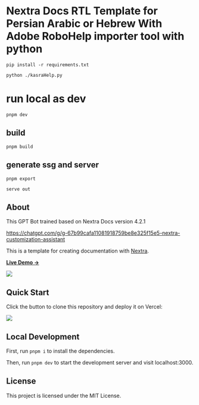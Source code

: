 # Nextra Docs RTL Template for Persian Arabic or Hebrew With Adobe RoboHelp importer tool with python

   ```pip install -r requirements.txt```

   ```python ./kasraHelp.py```

# run local as dev

   ```pnpm dev```

## build

   ```pnpm build```

## generate ssg and server

   ```pnpm export```
   
   ```serve out```


## About

This GPT Bot trained based on Nextra Docs version 4.2.1 

https://chatgpt.com/g/g-67b99cafa11081918759be8e325f15e5-nextra-customization-assistant

This is a template for creating documentation with [Nextra](https://nextra.site).

[**Live Demo →**](https://nextra-docs-template.vercel.app)

[![](https://raw.githubusercontent.com/saber13812002/quran-bot-docs/refs/heads/master/public/assets/img/screencapture-localhost-3000-2025-02-22-10_32_50.png)](https://nextra-docs-template.vercel.app)

## Quick Start

Click the button to clone this repository and deploy it on Vercel:

[![](https://vercel.com/button)](https://vercel.com/new/clone?s=https%3A%2F%2Fgithub.com%saber13812002%2Fquran-bot-docs&showOptionalTeamCreation=false)

## Local Development

First, run `pnpm i` to install the dependencies.

Then, run `pnpm dev` to start the development server and visit localhost:3000.

## License

This project is licensed under the MIT License.
